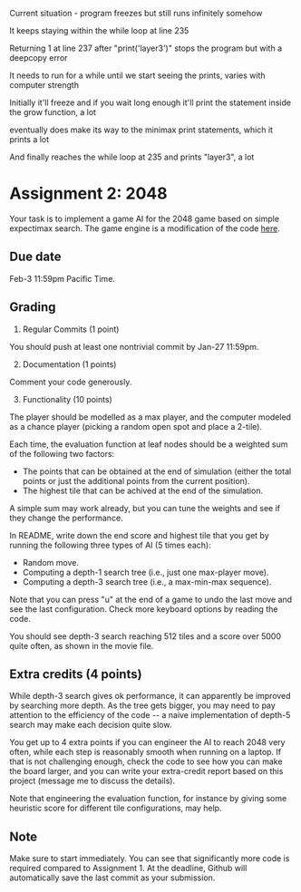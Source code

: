 Current situation - program freezes but still runs infinitely somehow

It keeps staying within the while loop at line 235

Returning 1 at line 237 after "print('layer3')" stops the program but with a deepcopy error

It needs to run for a while until we start seeing the prints, varies with computer strength

Initially it'll freeze and if you wait long enough it'll print the statement inside the grow function, a lot

eventually does make its way to the minimax print statements, which it prints a lot

And finally reaches the while loop at 235 and prints "layer3", a lot


Assignment 2: 2048
=========

Your task is to implement a game AI for the 2048 game based on simple expectimax search. The game engine is a modification of the code [here](https://gist.github.com/lewisjdeane/752eeba4635b479f8bb2). 

Due date
-----
Feb-3 11:59pm Pacific Time. 

Grading
-----
1. Regular Commits (1 point)

You should push at least one nontrivial commit by Jan-27 11:59pm. 

2. Documentation (1 points)

Comment your code generously. 

3. Functionality (10 points)

The player should be modelled as a max player, and the computer modeled as a chance player (picking a random open spot and place a 2-tile). 

Each time, the evaluation function at leaf nodes should be a weighted sum of the following two factors: 

- The points that can be obtained at the end of simulation (either the total points or just the additional points from the current position). 
- The highest tile that can be achived at the end of the simulation. 

A simple sum may work already, but you can tune the weights and see if they change the performance. 

In README, write down the end score and highest tile that you get by running the following three types of AI (5 times each): 

- Random move. 
- Computing a depth-1 search tree (i.e., just one max-player move). 
- Computing a depth-3 search tree (i.e., a max-min-max sequence). 

Note that you can press "u" at the end of a game to undo the last move and see the last configuration. Check more keyboard options by reading the code. 

You should see depth-3 search reaching 512 tiles and a score over 5000 quite often, as shown in the movie file. 

Extra credits (4 points)
------
While depth-3 search gives ok performance, it can apparently be improved by searching more depth. As the tree gets bigger, you may need to pay attention to the efficiency of the code -- a naive implementation of depth-5 search may make each decision quite slow. 

You get up to 4 extra points if you can engineer the AI to reach 2048 very often, while each step is reasonably smooth when running on a laptop. If that is not challenging enough, check the code to see how you can make the board larger, and you can write your extra-credit report based on this project (message me to discuss the details). 

Note that engineering the evaluation function, for instance by giving some heuristic score for different tile configurations, may help. 

Note
------
Make sure to start immediately. You can see that significantly more code is required compared to Assignment 1. At the deadline, Github will automatically save the last commit as your submission. 
